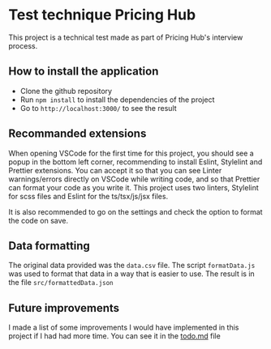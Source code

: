 # Test technique Pricing Hub

This project is a technical test made as part of Pricing Hub's interview process.

## How to install the application

- Clone the github repository
- Run `npm install` to install the dependencies of the project
- Go to `http://localhost:3000/` to see the result

## Recommanded extensions

When opening VSCode for the first time for this project, you should see a popup in the bottom left corner, recommending to install Eslint, Stylelint and Prettier extensions. You can accept it so that you can see Linter warnings/errors directly on VSCode while writing code, and so that Prettier can format your code as you write it. This project uses two linters, Stylelint for scss files and Eslint for the ts/tsx/js/jsx files.

It is also recommended to go on the settings and check the option to format the code on save.

## Data formatting

The original data provided was the `data.csv` file. The script `formatData.js` was used to format that data in a way that is easier to use. The result is in the file `src/formattedData.json`

## Future improvements

I made a list of some improvements I would have implemented in this project if I had had more time. You can see it in the [todo.md](./todo.md) file
